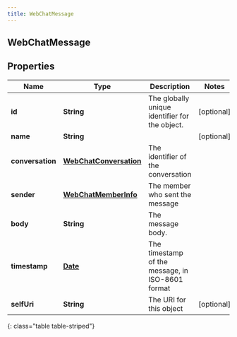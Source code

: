 ```yaml
---
title: WebChatMessage
---
```

## WebChatMessage


## Properties

| Name | Type | Description | Notes |
| ------------ | ------------- | ------------- | ------------- |
| **id** | **String** | The globally unique identifier for the object. |  [optional] |
| **name** | **String** |  |  [optional] |
| **conversation** | [**WebChatConversation**](WebChatConversation.html) | The identifier of the conversation |  |
| **sender** | [**WebChatMemberInfo**](WebChatMemberInfo.html) | The member who sent the message |  |
| **body** | **String** | The message body. |  |
| **timestamp** | [**Date**](Date.html) | The timestamp of the message, in ISO-8601 format |  |
| **selfUri** | **String** | The URI for this object |  [optional] |
{: class="table table-striped"}



